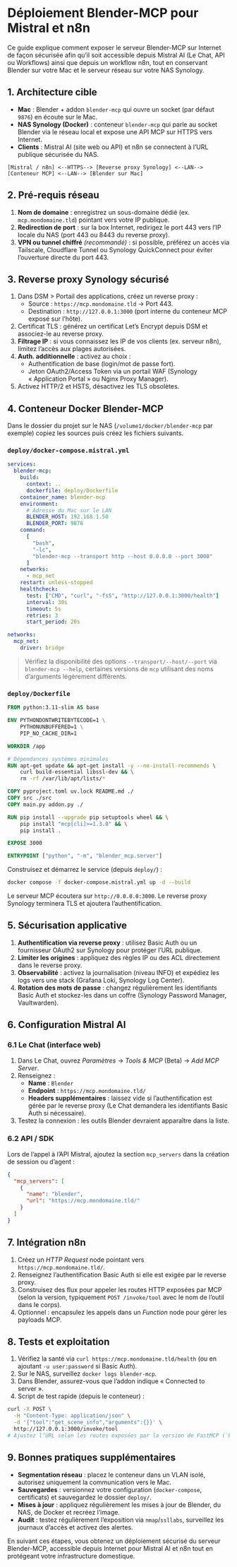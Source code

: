 # Déploiement Blender-MCP pour Mistral et n8n

Ce guide explique comment exposer le serveur Blender-MCP sur Internet de façon sécurisée afin qu’il soit accessible depuis Mistral AI (Le Chat, API ou Workflows) ainsi que depuis un workflow n8n, tout en conservant Blender sur votre Mac et le serveur réseau sur votre NAS Synology.

## 1. Architecture cible

- **Mac** : Blender + addon `blender-mcp` qui ouvre un socket (par défaut `9876`) en écoute sur le Mac.
- **NAS Synology (Docker)** : conteneur `blender-mcp` qui parle au socket Blender via le réseau local et expose une API MCP sur HTTPS vers Internet.
- **Clients** : Mistral AI (site web ou API) et n8n se connectent à l’URL publique sécurisée du NAS.

```
[Mistral / n8n] <--HTTPS--> [Reverse proxy Synology] <--LAN--> [Conteneur MCP] <--LAN--> [Blender sur Mac]
```

## 2. Pré-requis réseau

1. **Nom de domaine** : enregistrez un sous-domaine dédié (ex. `mcp.mondomaine.tld`) pointant vers votre IP publique.
2. **Redirection de port** : sur la box Internet, redirigez le port 443 vers l’IP locale du NAS (port 443 ou 8443 du reverse proxy).
3. **VPN ou tunnel chiffré** *(recommandé)* : si possible, préférez un accès via Tailscale, Cloudflare Tunnel ou Synology QuickConnect pour éviter l’ouverture directe du port 443.

## 3. Reverse proxy Synology sécurisé

1. Dans DSM > Portail des applications, créez un reverse proxy :
   - Source : `https://mcp.mondomaine.tld` → Port 443.
   - Destination : `http://127.0.0.1:3000` (port interne du conteneur MCP exposé sur l’hôte).
2. Certificat TLS : générez un certificat Let’s Encrypt depuis DSM et associez-le au reverse proxy.
3. **Filtrage IP** : si vous connaissez les IP de vos clients (ex. serveur n8n), limitez l’accès aux plages autorisées.
4. **Auth. additionnelle** : activez au choix :
   - Authentification de base (login/mot de passe fort).
   - Jeton OAuth2/Access Token via un portail WAF (Synology « Application Portal » ou Nginx Proxy Manager).
5. Activez HTTP/2 et HSTS, désactivez les TLS obsolètes.

## 4. Conteneur Docker Blender-MCP

Dans le dossier du projet sur le NAS (`/volume1/docker/blender-mcp` par exemple) copiez les sources puis créez les fichiers suivants.

### `deploy/docker-compose.mistral.yml`

```yaml
services:
  blender-mcp:
    build:
      context: ..
      dockerfile: deploy/Dockerfile
    container_name: blender-mcp
    environment:
      # Adresse du Mac sur le LAN
      BLENDER_HOST: 192.168.1.50
      BLENDER_PORT: 9876
    command:
      [
        "bash",
        "-lc",
        "blender-mcp --transport http --host 0.0.0.0 --port 3000"
      ]
    networks:
      - mcp_net
    restart: unless-stopped
    healthcheck:
      test: ["CMD", "curl", "-fsS", "http://127.0.0.1:3000/health"]
      interval: 30s
      timeout: 5s
      retries: 3
      start_period: 20s

networks:
  mcp_net:
    driver: bridge
```

> Vérifiez la disponibilité des options `--transport/--host/--port` via `blender-mcp --help`, certaines versions de `mcp` utilisant des noms d’arguments légèrement différents.

### `deploy/Dockerfile`

```dockerfile
FROM python:3.11-slim AS base

ENV PYTHONDONTWRITEBYTECODE=1 \
    PYTHONUNBUFFERED=1 \
    PIP_NO_CACHE_DIR=1

WORKDIR /app

# Dépendances systèmes minimales
RUN apt-get update && apt-get install -y --no-install-recommends \
    curl build-essential libssl-dev && \
    rm -rf /var/lib/apt/lists/*

COPY pyproject.toml uv.lock README.md ./
COPY src ./src
COPY main.py addon.py ./ 

RUN pip install --upgrade pip setuptools wheel && \
    pip install "mcp[cli]>=1.3.0" && \
    pip install .

EXPOSE 3000

ENTRYPOINT ["python", "-m", "blender_mcp.server"]
```

Construisez et démarrez le service (depuis `deploy/`) :

```bash
docker compose -f docker-compose.mistral.yml up -d --build
```

Le serveur MCP écoutera sur `http://0.0.0.0:3000`. Le reverse proxy Synology terminera TLS et ajoutera l’authentification.

## 5. Sécurisation applicative

1. **Authentification via reverse proxy** : utilisez Basic Auth ou un fournisseur OAuth2 sur Synology pour protéger l’URL publique.
2. **Limiter les origines** : appliquez des règles IP ou des ACL directement dans le reverse proxy.
3. **Observabilité** : activez la journalisation (niveau INFO) et expédiez les logs vers une stack (Grafana Loki, Synology Log Center).
4. **Rotation des mots de passe** : changez régulièrement les identifiants Basic Auth et stockez-les dans un coffre (Synology Password Manager, Vaultwarden).

## 6. Configuration Mistral AI

### 6.1 Le Chat (interface web)

1. Dans Le Chat, ouvrez *Paramètres* → *Tools & MCP* (Beta) → *Add MCP Server*.
2. Renseignez :
   - **Name** : `Blender`
   - **Endpoint** : `https://mcp.mondomaine.tld/`
   - **Headers supplémentaires** : laissez vide si l’authentification est gérée par le reverse proxy (Le Chat demandera les identifiants Basic Auth si nécessaire).
3. Testez la connexion : les outils Blender devraient apparaître dans la liste.

### 6.2 API / SDK

Lors de l’appel à l’API Mistral, ajoutez la section `mcp_servers` dans la création de session ou d’agent :

```json
{
  "mcp_servers": [
    {
      "name": "blender",
      "url": "https://mcp.mondomaine.tld/"
    }
  ]
}
```

## 7. Intégration n8n

1. Créez un *HTTP Request* node pointant vers `https://mcp.mondomaine.tld/`.
2. Renseignez l’authentification Basic Auth si elle est exigée par le reverse proxy.
3. Construisez des flux pour appeler les routes HTTP exposées par MCP (selon la version, typiquement `POST /invoke/tool` avec le nom de l’outil dans le corps).
4. Optionnel : encapsulez les appels dans un *Function* node pour gérer les payloads MCP.

## 8. Tests et exploitation

1. Vérifiez la santé via `curl https://mcp.mondomaine.tld/health` (ou en ajoutant `-u user:password` si Basic Auth).
2. Sur le NAS, surveillez `docker logs blender-mcp`.
3. Dans Blender, assurez-vous que l’addon indique « Connected to server ».
4. Script de test rapide (depuis le conteneur) :

```bash
curl -X POST \
  -H "Content-Type: application/json" \
  -d '{"tool":"get_scene_info","arguments":{}}' \
  http://127.0.0.1:3000/invoke/tool
# Ajustez l’URL selon les routes exposées par la version de FastMCP (`blender-mcp --help` affiche les chemins disponibles).
```

## 9. Bonnes pratiques supplémentaires

- **Segmentation réseau** : placez le conteneur dans un VLAN isolé, autorisez uniquement la communication vers le Mac.
- **Sauvegardes** : versionnez votre configuration (`docker-compose`, certificats) et sauvegardez le dossier `deploy/`.
- **Mises à jour** : appliquez régulièrement les mises à jour de Blender, du NAS, de Docker et recréez l’image.
- **Audit** : testez régulièrement l’exposition via `nmap`/`ssllabs`, surveillez les journaux d’accès et activez des alertes.

En suivant ces étapes, vous obtenez un déploiement sécurisé du serveur Blender-MCP, accessible depuis Internet pour Mistral AI et n8n tout en protégeant votre infrastructure domestique.
